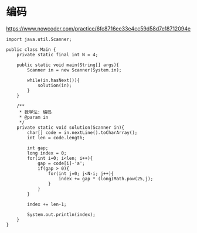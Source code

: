 # 编码
https://www.nowcoder.com/practice/6fc8716ee33e4cc59d58d7e18712094e

    import java.util.Scanner;
    
    public class Main {
        private static final int N = 4;
    
        public static void main(String[] args){
            Scanner in = new Scanner(System.in);
    
            while(in.hasNext()){
                solution(in);
            }
        }
    
        /**
         * 数学法: 编码
         * @param in
         */
        private static void solution(Scanner in){
            char[] code = in.nextLine().toCharArray();
            int len = code.length;
    
            int gap;
            long index = 0;
            for(int i=0; i<len; i++){
                gap = code[i]-'a';
                if(gap > 0){
                    for(int j=0; j<N-i; j++){
                        index += gap * (long)Math.pow(25,j);
                    }
                }
            }
    
            index += len-1;
    
            System.out.println(index);
        }
    }
    

